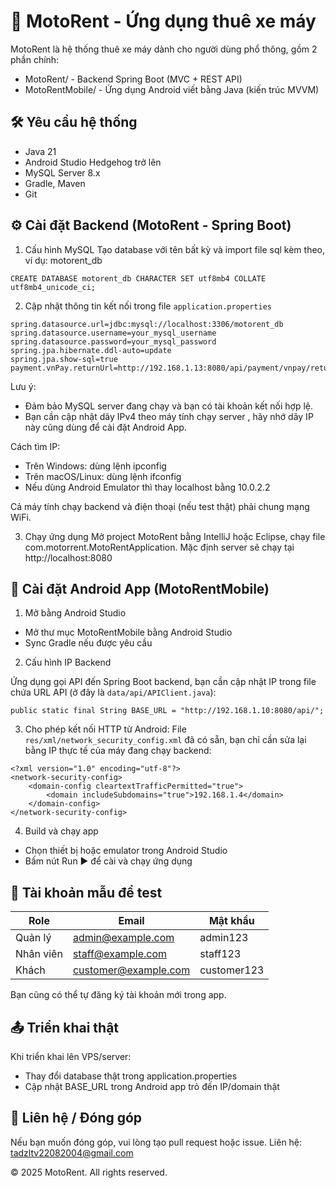# 🚀 MotoRent - Ứng dụng thuê xe máy

MotoRent là hệ thống thuê xe máy dành cho người dùng phổ thông, gồm 2 phần chính:
- MotoRent/ - Backend Spring Boot (MVC + REST API)
- MotoRentMobile/ - Ứng dụng Android viết bằng Java (kiến trúc MVVM)

## 🛠 Yêu cầu hệ thống
- Java 21
- Android Studio Hedgehog trở lên
- MySQL Server 8.x
- Gradle, Maven
- Git

## ⚙️ Cài đặt Backend (MotoRent - Spring Boot)

1. Cấu hình MySQL
Tạo database với tên bất kỳ và import file sql kèm theo, ví dụ: motorent_db

`CREATE DATABASE motorent_db CHARACTER SET utf8mb4 COLLATE utf8mb4_unicode_ci;`

2. Cập nhật thông tin kết nối trong file `application.properties`

```
spring.datasource.url=jdbc:mysql://localhost:3306/motorent_db
spring.datasource.username=your_mysql_username
spring.datasource.password=your_mysql_password
spring.jpa.hibernate.ddl-auto=update
spring.jpa.show-sql=true
payment.vnPay.returnUrl=http://192.168.1.13:8080/api/payment/vnpay/return
```
Lưu ý: 
- Đảm bảo MySQL server đang chạy và bạn có tài khoản kết nối hợp lệ.
- Bạn cần cập nhật dãy IPv4 theo máy tính chạy server , hãy nhớ dãy IP này cũng dùng để cài đặt Android App.

Cách tìm IP:
- Trên Windows: dùng lệnh ipconfig
- Trên macOS/Linux: dùng lệnh ifconfig
- Nếu dùng Android Emulator thì thay localhost bằng 10.0.2.2

Cả máy tính chạy backend và điện thoại (nếu test thật) phải chung mạng WiFi.

3. Chạy ứng dụng
Mở project MotoRent bằng IntelliJ hoặc Eclipse, chạy file com.motorrent.MotoRentApplication.
Mặc định server sẽ chạy tại http://localhost:8080

## 📱 Cài đặt Android App (MotoRentMobile)

1. Mở bằng Android Studio
- Mở thư mục MotoRentMobile bằng Android Studio
- Sync Gradle nếu được yêu cầu

2. Cấu hình IP Backend

Ứng dụng gọi API đến Spring Boot backend, bạn cần cập nhật IP trong file chứa URL API (ở đây là `data/api/APIClient.java`):

`public static final String BASE_URL = "http://192.168.1.10:8080/api/";`


3. Cho phép kết nối HTTP từ Android:
File `res/xml/network_security_config.xml` đã có sẵn, bạn chỉ cần sửa lại  bằng IP thực tế của máy đang chạy backend: 

```
<?xml version="1.0" encoding="utf-8"?>
<network-security-config>
    <domain-config cleartextTrafficPermitted="true">
        <domain includeSubdomains="true">192.168.1.4</domain>
    </domain-config>
</network-security-config>
```

4. Build và chạy app
- Chọn thiết bị hoặc emulator trong Android Studio
- Bấm nút Run ▶️ để cài và chạy ứng dụng

## 🔐 Tài khoản mẫu để test

| Role    | Email              | Mật khẩu |
|---------|--------------------|----------|
| Quản lý | admin@example.com  | admin123 |
|Nhân viên| staff@example.com  | staff123 |
| Khách   |customer@example.com|customer123|

Bạn cũng có thể tự đăng ký tài khoản mới trong app.

## 📤 Triển khai thật
Khi triển khai lên VPS/server:
- Thay đổi database thật trong application.properties
- Cập nhật BASE_URL trong Android app trỏ đến IP/domain thật


## 📧 Liên hệ / Đóng góp
Nếu bạn muốn đóng góp, vui lòng tạo pull request hoặc issue.
Liên hệ: tadzltv22082004@gmail.com

© 2025 MotoRent. All rights reserved.
